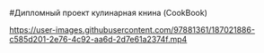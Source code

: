 #Дипломный проект кулинарная книна (CookBook)


https://user-images.githubusercontent.com/97881361/187021886-c585d201-2e76-4c92-aa6d-2d7e61a2374f.mp4

